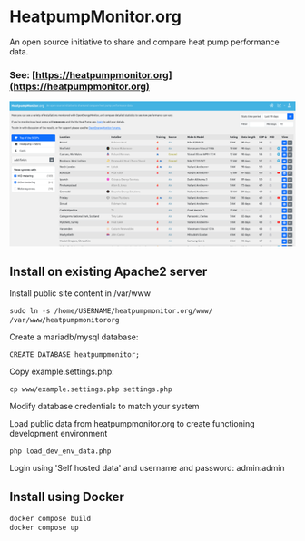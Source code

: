 # HeatpumpMonitor.org

An open source initiative to share and compare heat pump performance data.

### See: [https://heatpumpmonitor.org](https://heatpumpmonitor.org)

![heatpumpmonitor.png](heatpumpmonitor.png)

## Install on existing Apache2 server

Install public site content in /var/www

    sudo ln -s /home/USERNAME/heatpumpmonitor.org/www/ /var/www/heatpumpmonitororg
    
Create a mariadb/mysql database:

    CREATE DATABASE heatpumpmonitor;
    
Copy example.settings.php:

    cp www/example.settings.php settings.php
    
Modify database credentials to match your system

Load public data from heatpumpmonitor.org to create functioning development environment

    php load_dev_env_data.php

Login using 'Self hosted data' and username and password: admin:admin

## Install using Docker

    docker compose build
    docker compose up
